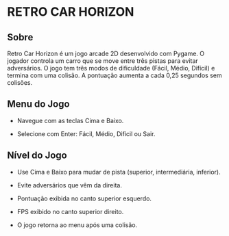 # RETRO CAR HORIZON

## Sobre

Retro Car Horizon é um jogo arcade 2D desenvolvido com Pygame. O jogador controla um carro que se move entre três pistas para evitar adversários. O jogo tem três modos de dificuldade (Fácil, Médio, Difícil) e termina com uma colisão. A pontuação aumenta a cada 0,25 segundos sem colisões.

## Menu do Jogo





- Navegue com as teclas Cima e Baixo.



- Selecione com Enter: Fácil, Médio, Difícil ou Sair.

## Nível do Jogo





- Use Cima e Baixo para mudar de pista (superior, intermediária, inferior).



- Evite adversários que vêm da direita.



- Pontuação exibida no canto superior esquerdo.



- FPS exibido no canto superior direito.



- O jogo retorna ao menu após uma colisão.